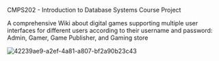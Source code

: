 CMPS202 - Introduction to Database Systems Course Project

A comprehensive Wiki about digital games supporting multiple user interfaces for different users according 
to their username and password: Admin, Gamer, Game Publisher, and Gaming store

![42239ae9-a2ef-4a81-a807-bf2a90b23c43](https://github.com/user-attachments/assets/6682f34e-522a-426b-96f4-d5ee13ff0c03)
